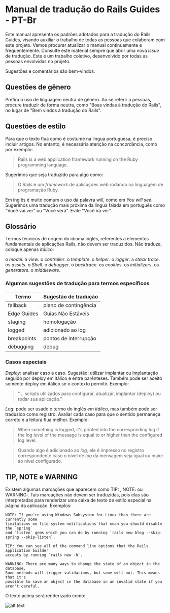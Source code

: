 # Manual de tradução do Rails Guides - PT-Br

Este manual apresenta os padrões adotados para a tradução do Rails Guides,
visando auxiliar o trabalho de todas as pessoas que colaboram com este projeto.
Vamos procurar atualizar o manual continuamente e frequentemente. Consulte este
material sempre que abrir uma nova *issue* de tradução.  Este é um trabalho
coletivo, desenvolvido por todas as pessoas envolvidas no projeto.

Sugestões e comentários são bem-vindos.

## Questões de gênero

Prefira o uso de linguagem neutra de gênero. Ao se referir a pessoas, procure
traduzir de forma neutra, como "Boas vindas à tradução do Rails", no lugar de
"Bem vindos à tradução do Rails".

## Questões de estilo
Para que o texto flua como é costume na língua portuguesa, é preciso incluir
artigos. No entanto, é necessária atenção na concordância, como por exemplo:

> Rails is a web application framework running on the Ruby programming language.

Sugerimos que seja traduzido para algo como:

> O Rails é um *framework* de aplicações web rodando na linguagem de programação
Ruby.

Em inglês é muito comum o uso da palavra *will*, como em *You will see*.
Sugerimos uma tradução mais próxima da língua falada em português como "Você vai
ver" ou "Você verá". Evite "Você irá ver".


## Glossário
Termos técnicos de origem do idioma inglês, referentes a elementos fundamentais
de aplicações Rails, não devem ser traduzidos. Não traduza, coloque apenas
*itálico*:

o *model*.
a *view*.
o *controller*.
o *template*.
o *helper*.
o *logger*.
a *stack trace*.
os *assets*.
o *Shell*.
o *debugger*.
o *backtrace*.
os *cookies*.
os *initializers*.
os *generators*.
o *middleware*.

### Algumas sugestões de tradução para termos específicos

Termo         | Sugestão de tradução    |
--------------|------------------------ |
fallback      | plano de contingência   |
Edge Guides   | Guias Não Estáveis      |
staging       | homologação             |
logged        | adicionado ao log       |
breakpoints   | pontos de interrupção   |
debugging     | debug                   |

### Casos especiais
*Deploy*: analisar caso a caso. Sugestão: utilizar implantar ou implantação seguido
por deploy em itálico e entre parênteses. Também pode ser aceito somente deploy em
itálico se o contexto permitir. Exemplo:

> "... scripts utilizados para configurar, atualizar, implantar (deploy) ou rodar sua aplicação."

*Log*: pode ser usado o termo do inglês *em itálico*, mas também pode ser
traduzido como registro. Avaliar cada caso para que o sentido permaneça correto 
e a leitura flua melhor. Exemplo:

> When something is logged, it's printed into the corresponding log if the log
level of the message is equal to or higher than the configured log level.

> Quando algo é adicionado ao *log*, ele é impresso no registro correspondente
caso o nível de *log* da mensagem seja igual ou maior ao nível configurado.

## TIP, NOTE e WARNING
Existem algumas marcações que aparecem como TIP: , NOTE: ou WARNING:. Tais
marcações não devem ser traduzidas, pois elas são interpretadas para renderizar
uma caixa de texto de estilo especial na página da aplicação. Exemplos:

```
NOTE: If you're using Windows Subsystem for Linux then there are currently some
limitations on file system notifications that mean you should disable the `spring`
and `listen` gems which you can do by running `rails new blog --skip-spring --skip-listen`.

TIP: You can see all of the command line options that the Rails application builder
accepts by running `rails new -h`.

WARNING: There are many ways to change the state of an object in the database.
Some methods will trigger validations, but some will not. This means that it's 
possible to save an object in the database in an invalid state if you aren't careful.
```

O texto acima será renderizado como:

![alt text](https://campuscode-site.s3-sa-east-1.amazonaws.com/artigos/railsguides_manual.png "TIP, NOTE e WARNING")

